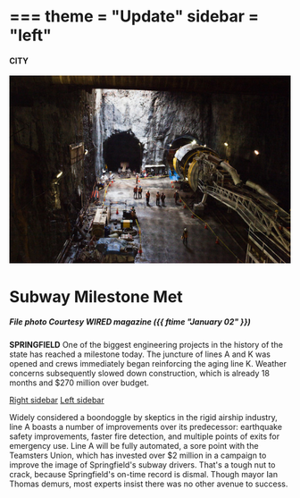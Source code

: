 ===
theme = "Update"
sidebar = "left"
===

#### CITY

![Picture of a subway being built](img-sample-subway-600x400.jpg)

# Subway Milestone Met

##### File photo Courtesy **WIRED** magazine *({{ ftime "January 02" }})*

**SPRINGFIELD** One of the biggest engineering projects in the history of the state
has reached a milestone today. The juncture of lines A and K 
was opened and crews immediately began reinforcing the aging line
K. Weather concerns subsequently slowed down construction, which is already 
18 months and $270 million over budget.

[Right sidebar](index.html)
[Left sidebar](test-lside.html)


Widely considered a boondoggle by skeptics in the rigid airship industry,
line A boasts a number of improvements over its predecessor: earthquake
safety improvements, faster fire detection, and multiple points of exits
for emergency use. Line A will be fully automated, a sore point with
the Teamsters Union, which has invested over $2 million in a campaign
to improve the image of Springfield's subway drivers. That's a 
tough nut to crack, because Springfield's on-time record is dismal.
Though mayor Ian Thomas demurs, most experts insist there was no
other avenue to success.


